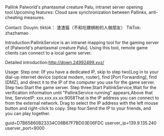 Pallink
Palworld's phantasmal creature Palu, intranet server opening tool.Upcoming features: Cloud save synchronization between Pallinks, anti-cheating measures.

Contact:
Douyin: tiktok：
渣渣猫（不和吃螺蛳粉的人做朋友）
TikTok: zhazhamao

Introduction:PallinkService is an intranet mapping tool for the gaming server of [Palworld's phantasmal creature Palu]. Using this tool, remote game clients can connect to a local game server.

                                                                                                
Detailed introduction:http://down.24992499.xyz/
                                                                                                
Usage:
Step one: (If you have a dedicated IP, skip to step two)Log in to your dial-up internet device (optical modem, router), find [Port Forwarding], find [DMZ], and direct it to the IP of the computer you use for the game server.
Step two:Start the game server.
Step three:Start PallinkService,Wait for the verification information until "PallinkService running" appears,Above that line, ServiceIP: xxx.xxx.xx.xx:9058That is the IP address you can connect to from the external network. Drag to select the IP address with the left mouse button and right-click to copy.
Step four:Send the IP to your friends, and you can play together.

guid=D7B65860B23334C08B67F7BD03E06FDC
userver_ip=139.9.135.240
userver_port=9000
